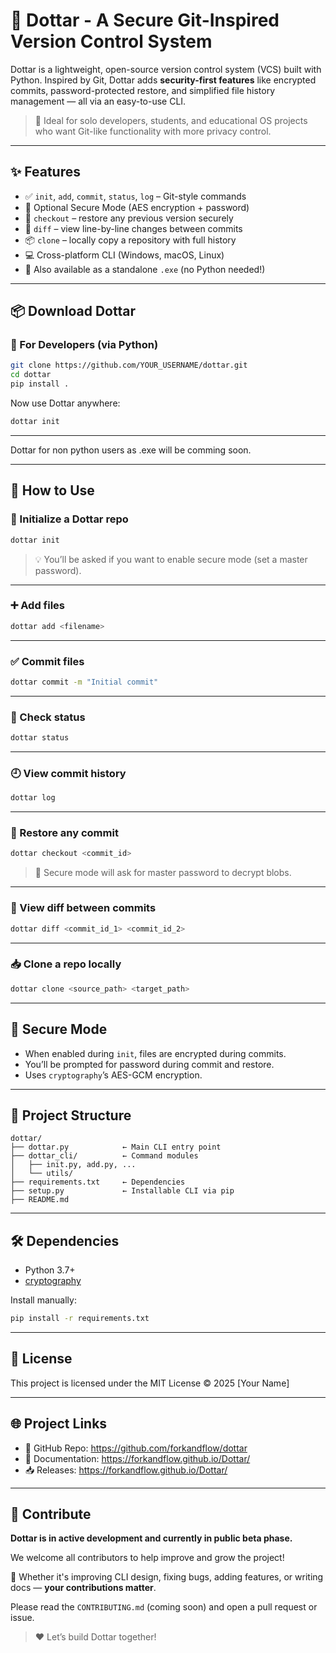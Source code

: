 
# 🔐 Dottar - A Secure Git-Inspired Version Control System

Dottar is a lightweight, open-source version control system (VCS) built with Python. Inspired by Git, Dottar adds **security-first features** like encrypted commits, password-protected restore, and simplified file history management — all via an easy-to-use CLI.

> 🔧 Ideal for solo developers, students, and educational OS projects who want Git-like functionality with more privacy control.

---

## ✨ Features

- ✅ `init`, `add`, `commit`, `status`, `log` – Git-style commands
- 🔐 Optional Secure Mode (AES encryption + password)
- 🔄 `checkout` – restore any previous version securely
- 🧾 `diff` – view line-by-line changes between commits
- 📦 `clone` – locally copy a repository with full history
- 💻 Cross-platform CLI (Windows, macOS, Linux)
- 🚀 Also available as a standalone `.exe` (no Python needed!)

---

## 📦 Download Dottar

### 🔹 For Developers (via Python)

```bash
git clone https://github.com/YOUR_USERNAME/dottar.git
cd dottar
pip install .
```

Now use Dottar anywhere:

```bash
dottar init
```

---

Dottar for non python users as .exe will be comming soon.

---

## 🚀 How to Use

### 📁 Initialize a Dottar repo

```bash
dottar init
```

> 💡 You’ll be asked if you want to enable secure mode (set a master password).

---

### ➕ Add files

```bash
dottar add <filename>
```

---

### ✅ Commit files

```bash
dottar commit -m "Initial commit"
```

---

### 🔎 Check status

```bash
dottar status
```

---

### 🕘 View commit history

```bash
dottar log
```

---

### 🔁 Restore any commit

```bash
dottar checkout <commit_id>
```

> 🔐 Secure mode will ask for master password to decrypt blobs.

---

### 📄 View diff between commits

```bash
dottar diff <commit_id_1> <commit_id_2>
```

---

### 📥 Clone a repo locally

```bash
dottar clone <source_path> <target_path>
```

---

## 🔐 Secure Mode

- When enabled during `init`, files are encrypted during commits.
- You’ll be prompted for password during commit and restore.
- Uses `cryptography`’s AES-GCM encryption.

---

## 🧪 Project Structure

```
dottar/
├── dottar.py            ← Main CLI entry point
├── dottar_cli/          ← Command modules
│   ├── init.py, add.py, ...
│   └── utils/
├── requirements.txt     ← Dependencies
├── setup.py             ← Installable CLI via pip
├── README.md
```

---

## 🛠 Dependencies

- Python 3.7+
- [cryptography](https://pypi.org/project/cryptography/)

Install manually:

```bash
pip install -r requirements.txt
```

---

## 📄 License

This project is licensed under the MIT License © 2025 [Your Name]

---

## 🌐 Project Links

- 🔗 GitHub Repo: https://github.com/forkandflow/dottar
- 📘 Documentation: https://forkandflow.github.io/Dottar/
- 📥 Releases: https://forkandflow.github.io/Dottar/

---

## 🤝 Contribute

**Dottar is in active development and currently in public beta phase.**

We welcome all contributors to help improve and grow the project!

📌 Whether it's improving CLI design, fixing bugs, adding features, or writing docs — **your contributions matter**.

Please read the `CONTRIBUTING.md` (coming soon) and open a pull request or issue.

> ❤️ Let’s build Dottar together!

